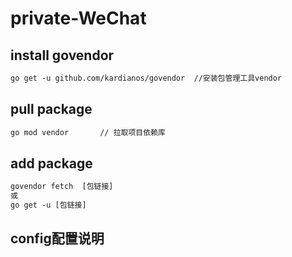 # private-WeChat


## install govendor
~~~txt
go get -u github.com/kardianos/govendor  //安装包管理工具vendor
~~~


## pull package
~~~txt
go mod vendor       // 拉取项目依赖库
~~~

## add package
~~~txt
govendor fetch  [包链接]   
或
go get -u [包链接]
~~~



## config配置说明
~~~text

~~~


